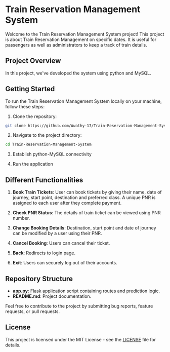 
# Train Reservation Management System

Welcome to the Train Reservation Management System project! This project is about Train Reservation Management on specific dates. It is useful for passengers as well as administrators to keep a track of train details.
## Project Overview

In this project, we've developed the system using python and MySQL.
## Getting Started

To run the Train Reservation Management System locally on your machine, follow these steps:

1. Clone the repository:

```bash
git clone https://github.com/Awathy-17/Train-Reservation-Management-System.git
```

2. Navigate to the project directory:

```bash
cd Train-Reservation-Management-System
```

3. Establish python-MySQL connectivity

4. Run the application

## Different Functionalities

1. **Book Train Tickets**: User can book tickets by giving their name, date of journey, start point, destination and preferred class. A unique PNR is assigned to each user after they complete payment.

2. **Check PNR Status**: The details of train ticket can be viewed using PNR number.
   
3. **Change Booking Details**: Destination, start point and date of journey can be modified by a user using their PNR.
   
4. **Cancel Booking**: Users can cancel their ticket.

5. **Back**: Redirects to login page.

6. **Exit**: Users can securely log out of their accounts.

## Repository Structure

- **app.py**: Flask application script containing routes and prediction logic.
- **README.md**: Project documentation.



Feel free to contribute to the project by submitting bug reports, feature requests, or pull requests.

## License

This project is licensed under the MIT License - see the [LICENSE](LICENSE) file for details.
